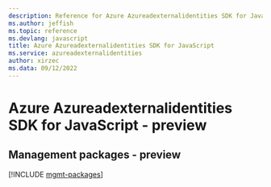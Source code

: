 ```yaml
---
description: Reference for Azure Azureadexternalidentities SDK for JavaScript
ms.author: jeffish
ms.topic: reference
ms.devlang: javascript
title: Azure Azureadexternalidentities SDK for JavaScript
ms.service: azureadexternalidentities
author: xirzec
ms.data: 09/12/2022
---
```

# Azure Azureadexternalidentities SDK for JavaScript - preview

## Management packages - preview
[!INCLUDE [mgmt-packages](azureadexternalidentities-mgmt-index.md)]
